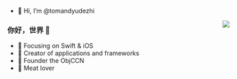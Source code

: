 - 👋 Hi, I’m @tomandyudezhi
<img align="right" src="https://github-readme-stats.vercel.app/api?username=tomandyudezhi&show_icons=true&icon_color=CE1D2D&text_color=718096&bg_color=ffffff&hide_title=true" />

### 你好，世界 👋

- :orange_book: Focusing on Swift & iOS
- :hammer: Creator of applications and frameworks
- :ram: Founder the ObjCCN
- :meat_on_bone: Meat lover
